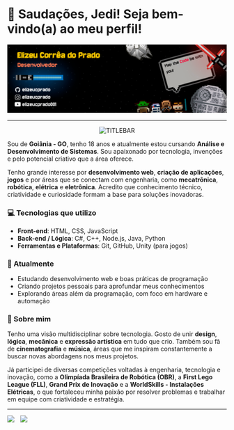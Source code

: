 # 🖖 Saudações, Jedi! Seja bem-vindo(a) ao meu perfil!

<p align="center">
  <img src="assets/BannerGitHub3.png" alt="Banner" />
</p>

---

<p align="center">
  <img src="assets/TITLEBAR.png" alt="TITLEBAR" />
</p>

Sou de **Goiânia - GO**, tenho 18 anos e atualmente estou cursando **Análise e Desenvolvimento de Sistemas**. Sou apaixonado por tecnologia, invenções e pelo potencial criativo que a área oferece.

Tenho grande interesse por **desenvolvimento web**, **criação de aplicações**, **jogos** e por áreas que se conectam com engenharia, como **mecatrônica**, **robótica**, **elétrica** e **eletrônica**. Acredito que conhecimento técnico, criatividade e curiosidade formam a base para soluções inovadoras.

### 💻 Tecnologias que utilizo

- **Front-end**: HTML, CSS, JavaScript  
- **Back-end / Lógica**: C#, C++, Node.js, Java, Python  
- **Ferramentas e Plataformas**: Git, GitHub, Unity (para jogos)

### 📌 Atualmente

- Estudando desenvolvimento web e boas práticas de programação  
- Criando projetos pessoais para aprofundar meus conhecimentos  
- Explorando áreas além da programação, com foco em hardware e automação

### 👤 Sobre mim

Tenho uma visão multidisciplinar sobre tecnologia. Gosto de unir **design**, **lógica**, **mecânica** e **expressão artística** em tudo que crio. Também sou fã de **cinematografia** e **música**, áreas que me inspiram constantemente a buscar novas abordagens nos meus projetos.

Já participei de diversas competições voltadas à engenharia, tecnologia e inovação, como a **Olimpíada Brasileira de Robótica (OBR)**, a **First Lego League (FLL)**, **Grand Prix de Inovação** e a **WorldSkills - Instalações Elétricas**, o que fortaleceu minha paixão por resolver problemas e trabalhar em equipe com criatividade e estratégia.

---

<div style="display: flex; gap: 14px;" align="center">
  <img src="https://github-readme-stats.vercel.app/api?username=elizeucprado&show_icons=true&bg_color=fbeb04&title_color=000000&text_color=000000&icon_color=988710&border_color=000000&border_radius=10&custom_title=Stats" 
       style="height: 200px; width: auto;"/>
  <img src="https://github-readme-stats.vercel.app/api/top-langs/?username=elizeucprado&show_icons=true&bg_color=fbeb04&title_color=000000&text_color=000000&icon_color=988710&border_color=000000&border_radius=10&size_weight=0.5&count_weight=1&layout=compact&langs_count=20&custom_title=Langs"
       style="height: 200px; width: auto;"/>
</div>
